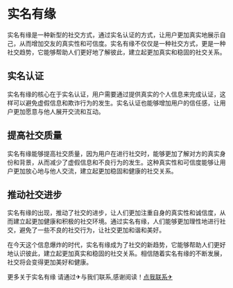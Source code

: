 # 实名有缘

实名有缘是一种新型的社交方式，通过实名认证的方式，让用户更加真实地展示自己，从而增加交友的真实性和可信度。实名有缘不仅仅是一种社交方式，更是一种社交趋势，它能够帮助人们更好地了解彼此，建立起更加真实和稳固的社交关系。

## 实名认证

实名有缘的核心在于实名认证，用户需要通过提供真实的个人信息来完成认证，这样可以避免虚假信息和欺诈行为的发生。实名认证也能够增加用户的信任感，让用户更加愿意与他人展开交流和互动。

## 提高社交质量

实名有缘能够提高社交质量，因为用户在进行社交时，能够更加了解对方的真实身份和背景，从而减少了虚假信息和不良行为的发生。这种真实性和可信度能够让用户更加放心地与他人交流，建立起更加稳固和健康的社交关系。

## 推动社交进步

实名有缘的出现，推动了社交的进步，让人们更加注重自身的真实性和诚信度，从而建立起更加健康和积极的社交环境。通过实名有缘，人们能够更加理性地进行社交，避免了一些不良的社交行为，让社交更加和谐和美好。

在今天这个信息爆炸的时代，实名有缘成为了社交的新趋势，它能够帮助人们更好地认识彼此，建立起更加真实和稳固的社交关系。相信随着实名有缘的不断发展，社交将会变得更加美好和健康。

更多关于实名有缘 请通过✈与我们联系,感谢阅读！[点我联系✈](https://ad.k02.cc)